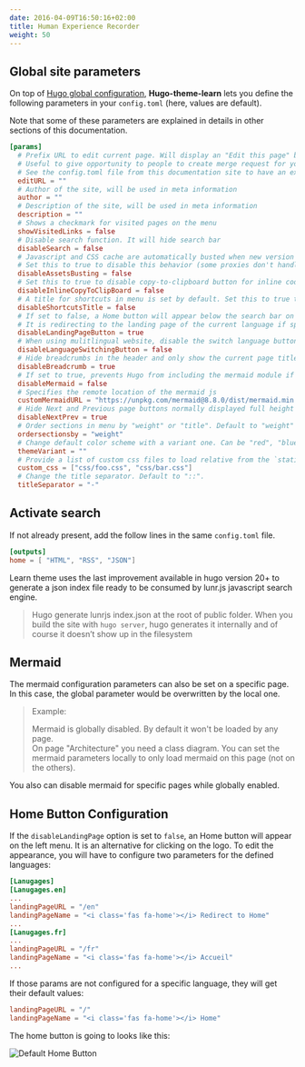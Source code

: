 ```yaml
---
date: 2016-04-09T16:50:16+02:00
title: Human Experience Recorder
weight: 50
---
```


## Global site parameters

On top of [Hugo global configuration](https://gohugo.io/overview/configuration/), **Hugo-theme-learn** lets you define the following parameters in your `config.toml` (here, values are default).

Note that some of these parameters are explained in details in other sections of this documentation.

```toml
[params]
  # Prefix URL to edit current page. Will display an "Edit this page" button on top right hand corner of every page.
  # Useful to give opportunity to people to create merge request for your doc.
  # See the config.toml file from this documentation site to have an example.
  editURL = ""
  # Author of the site, will be used in meta information
  author = ""
  # Description of the site, will be used in meta information
  description = ""
  # Shows a checkmark for visited pages on the menu
  showVisitedLinks = false
  # Disable search function. It will hide search bar
  disableSearch = false
  # Javascript and CSS cache are automatically busted when new version of site is generated.
  # Set this to true to disable this behavior (some proxies don't handle well this optimization)
  disableAssetsBusting = false
  # Set this to true to disable copy-to-clipboard button for inline code.
  disableInlineCopyToClipBoard = false
  # A title for shortcuts in menu is set by default. Set this to true to disable it.
  disableShortcutsTitle = false
  # If set to false, a Home button will appear below the search bar on the menu.
  # It is redirecting to the landing page of the current language if specified. (Default is "/")
  disableLandingPageButton = true
  # When using mulitlingual website, disable the switch language button.
  disableLanguageSwitchingButton = false
  # Hide breadcrumbs in the header and only show the current page title
  disableBreadcrumb = true
  # If set to true, prevents Hugo from including the mermaid module if not needed (will reduce load times and traffic)
  disableMermaid = false
  # Specifies the remote location of the mermaid js
  customMermaidURL = "https://unpkg.com/mermaid@8.8.0/dist/mermaid.min.js"
  # Hide Next and Previous page buttons normally displayed full height beside content
  disableNextPrev = true
  # Order sections in menu by "weight" or "title". Default to "weight"
  ordersectionsby = "weight"
  # Change default color scheme with a variant one. Can be "red", "blue", "green".
  themeVariant = ""
  # Provide a list of custom css files to load relative from the `static/` folder in the site root.
  custom_css = ["css/foo.css", "css/bar.css"]
  # Change the title separator. Default to "::".
  titleSeparator = "-"
```

## Activate search

If not already present, add the follow lines in the same `config.toml` file.

```toml
[outputs]
home = [ "HTML", "RSS", "JSON"]
```

Learn theme uses the last improvement available in hugo version 20+ to generate a json index file ready to be consumed by lunr.js javascript search engine.

> Hugo generate lunrjs index.json at the root of public folder.
> When you build the site with `hugo server`, hugo generates it internally and of course it doesn’t show up in the filesystem

## Mermaid

The mermaid configuration parameters can also be set on a specific page. In this case, the global parameter would be overwritten by the local one.

> Example:
>
> Mermaid is globally disabled. By default it won't be loaded by any page.  
> On page "Architecture" you need a class diagram. You can set the mermaid parameters locally to only load mermaid on this page (not on the others).

You also can disable mermaid for specific pages while globally enabled.

## Home Button Configuration

If the `disableLandingPage` option is set to `false`, an Home button will appear
on the left menu. It is an alternative for clicking on the logo. To edit the
appearance, you will have to configure two parameters for the defined languages:

```toml
[Lanugages]
[Lanugages.en]
...
landingPageURL = "/en"
landingPageName = "<i class='fas fa-home'></i> Redirect to Home"
...
[Lanugages.fr]
...
landingPageURL = "/fr"
landingPageName = "<i class='fas fa-home'></i> Accueil"
...
```

If those params are not configured for a specific language, they will get their
default values:

```toml
landingPageURL = "/"
landingPageName = "<i class='fas fa-home'></i> Home"
```

The home button is going to looks like this:

![Default Home Button](/en/basics/configuration/images/home_button_defaults.jpg?width=100%)
